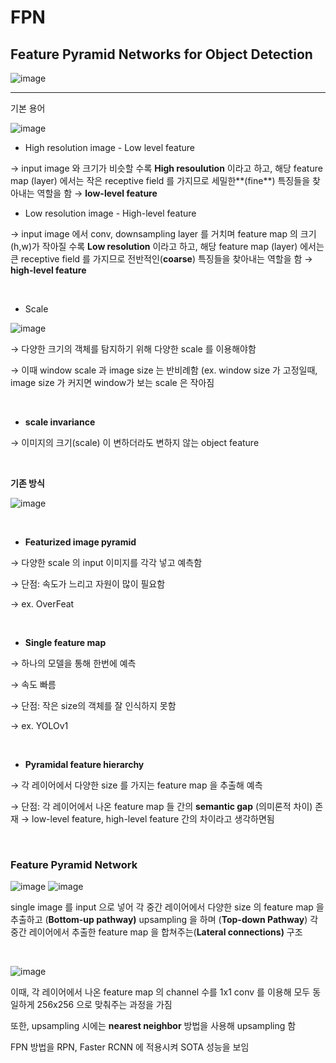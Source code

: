 # FPN
## Feature Pyramid Networks for Object Detection

![image](https://user-images.githubusercontent.com/84179578/162136936-dddb5667-2c74-43e7-8c85-3db276f7e7fd.png)


---

기본 용어  

![image](https://user-images.githubusercontent.com/84179578/162136522-e5dc4d73-1ec5-4bc3-b7f9-65639b17bc41.png)

- High resolution image - Low level feature  

→ input image 와 크기가 비슷할 수록  **High resoulution** 이라고 하고, 해당 feature map (layer) 에서는 작은 receptive field 를 가지므로 세밀한**(fine**) 특징들을 찾아내는 역할을 함 → **low-level feature**  

- Low resolution image - High-level feature  

→ input image 에서 conv, downsampling  layer 를 거치며 feature map 의 크기(h,w)가 작아질 수록 **Low resolution** 이라고 하고, 해당 feature map (layer) 에서는 큰 receptive field 를 가지므로 전반적인(**coarse**) 특징들을 찾아내는 역할을 함 → **high-level feature**  

<br/>

- Scale  

![image](https://user-images.githubusercontent.com/84179578/162136783-56ff30f2-1050-44f4-b1b2-a5443ac57554.png)


→ 다양한 크기의 객체를 탐지하기 위해 다양한 scale 를 이용해야함  

→ 이때 window scale 과 image size 는 반비례함 (ex. window size 가 고정일때, image  size 가 커지면 window가 보는 scale 은 작아짐  

<br/>


- **scale invariance**  

→  이미지의 크기(scale) 이 변하더라도  변하지 않는 object feature  

<br/>


**기존 방식**  

![image](https://user-images.githubusercontent.com/84179578/162136814-c9f415ad-d7c4-4929-903c-0af42cc9291a.png)


<br/>


- **Featurized image  pyramid**  

→ 다양한 scale 의 input 이미지를 각각 넣고 예측함  

→ 단점: 속도가 느리고 자원이 많이 필요함  

→ ex. OverFeat  

<br/>


- **Single feature map**  

→ 하나의 모델을 통해 한번에 예측  

→ 속도 빠름  

→ 단점: 작은 size의 객체를 잘 인식하지 못함  

→ ex. YOLOv1

<br/>


- **Pyramidal feature hierarchy**

→ 각 레이어에서 다양한 size 를 가지는 feature map 을 추출해 예측  

→ 단점: 각 레이어에서 나온 feature map 들 간의 **semantic gap** (의미론적 차이)  존재 → low-level feature, high-level feature 간의 차이라고 생각하면됨  

<br/>


### ****Feature Pyramid Network****

![image](https://user-images.githubusercontent.com/84179578/162136870-46619fbc-4511-4765-b414-25d71ccd5e7f.png)
![image](https://user-images.githubusercontent.com/84179578/162136891-f6e63d20-9cdb-495a-a23c-251d02fb5950.png)


single image  를 input 으로 넣어 각 중간 레이어에서 다양한 size 의 feature map 을 추출하고 (**Bottom-up pathway)** upsampling 을 하며 (**Top-down Pathway**) 각 중간 레이어에서 추출한 feature map 을 합쳐주는(**Lateral connections)** 구조  

<br/>


![image](https://user-images.githubusercontent.com/84179578/162136978-9c6b0fc2-0a29-48ef-b6dd-f2bfcc71963b.png)



이때, 각 레이어에서 나온 feature map 의 channel 수를 1x1 conv 를 이용해 모두 동일하게 256x256  으로 맞춰주는 과정을 가짐  

또한, upsampling 시에는 **nearest neighbor** 방법을 사용해 upsampling 함  

FPN 방법을 RPN, Faster RCNN 에 적용시켜 SOTA 성능을 보임  